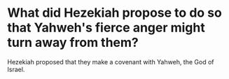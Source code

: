 # What did Hezekiah propose to do so that Yahweh's fierce anger might turn away from them?

Hezekiah proposed that they make a covenant with Yahweh, the God of Israel. 